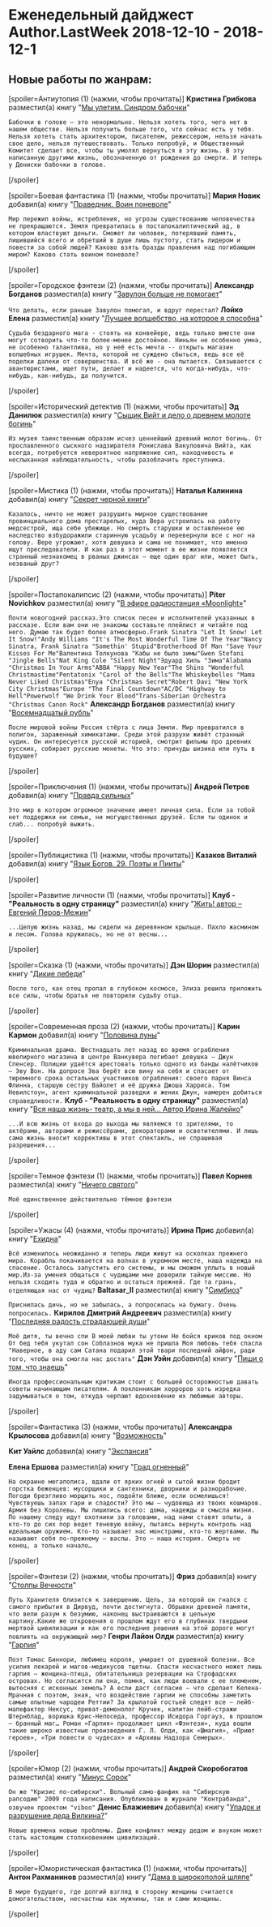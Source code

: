 # Еженедельный дайджест Author.LastWeek 2018-12-10 - 2018-12-1


## Новые работы по жанрам:

[spoiler=Антиутопия (1) (нажми, чтобы прочитать)]
**Кристина Грибкова** разместил(а) книгу "[Мы улетим. Синдром бабочки](https://author.today/work/25163)"

`Бабочки в голове — это ненормально. Нельзя хотеть того, чего нет в нашем обществе. Нельзя получить больше того, что сейчас есть у тебя. Нельзя хотеть стать архитектором, писателем, режиссером, нельзя начать свое дело, нельзя путешествовать. Только попробуй, и Общественный Комитет сделает все, чтобы ты умолял вернуться в эту жизнь. В эту написанную другими жизнь, обозначенную от рождения до смерти. И теперь у Дениски бабочки в голове.`

[/spoiler]

[spoiler=Боевая фантастика (1) (нажми, чтобы прочитать)]
**Мария Новик** добавил(а) книгу "[Праведник. Воин поневоле](https://author.today/work/25115)"

`Мир пережил войны, истребления, но угрозы существованию человечества не прекращаются. Земля превратилась в постапокалиптический ад, в котором властвуют деньги. Сможет ли человек, потерявший память, лишившийся всего и обретший в душе лишь пустоту, стать лидером и повести за собой людей? Каково взять бразды правления над погибающим миром? Каково стать воином поневоле?`

[/spoiler]

[spoiler=Городское фэнтези (2) (нажми, чтобы прочитать)]
**Александр Богданов** разместил(а) книгу "[Завулон больше не помогает](https://author.today/work/25100)"

`Что делать, если раньше Завулон помогал, и вдруг перестал?`
**Лойко Елена** разместил(а) книгу "[Лучшее волшебство, на которое я способна](https://author.today/work/25044)"

`Судьба бездарного мага - стоять на конвейере, ведь только вместе они могут сотворить что-то более-менее достойное. Ниньян не особенно умна, не особенно талантлива, но у неё есть мечта -- открыть магазин волшебных игрушек. Мечта, которой не суждено сбыться, ведь все её поделки далеки от совершенства. И всё же - она пытается. Связывается с авантюристами, ищет пути, делает и надеется, что когда-нибудь, что-нибудь, как-нибудь, да получится.`

[/spoiler]

[spoiler=Исторический детектив (1) (нажми, чтобы прочитать)]
**Эд Данилюк** разместил(а) книгу "[Сыщик Вийт и дело о древнем молоте богинь](https://author.today/work/25046)"

`Из музея таинственным образом исчез ценнейший древний молот богинь. От прославленного сыскного надзирателя Ронислава Вакуловича Вийта, как всегда, потребуется невероятное напряжение сил, находчивость и неслыханная наблюдательность, чтобы разоблачить преступника.`

[/spoiler]

[spoiler=Мистика (1) (нажми, чтобы прочитать)]
**Наталья Калинина** добавил(а) книгу "[Секрет черной книги](https://author.today/work/25246)"

`Казалось, ничто не может разрушить мирное существование провинциального дома престарелых, куда Вера устроилась на работу медсестрой, ища себе убежище. Но смерть старушки и оставленное ею наследство взбудоражили старинную усадьбу и перевернули все с ног на голову. Вере угрожают, хотя девушка и сама не понимает, что именно ищут преследователи. И как раз в этот момент в ее жизни появляется странный незнакомец в рваных джинсах – еще один враг или, может быть, незваный друг?`

[/spoiler]

[spoiler=Постапокалипсис (2) (нажми, чтобы прочитать)]
**Piter  Novichkov** разместил(а) книгу "[В эфире радиостанция «Moonlight»](https://author.today/work/25027)"

`Почти новогодний рассказ.Это список песен и исполнителей указанных в рассказе. Если вам они не знакомы составьте плейлист и читайте под него. Думаю так будет более атмосферно.Frank Sinatra "Let It Snow! Let It Snow!"Andy Williams "It's The Most Wonderful Time Of The Year"Nancy Sinatra, Frank Sinatra "Somethin' Stupid"Brotherhood Of Man "Save Your Kisses For Me"Валентина Толкунова "Кабы не было зимы"Gwen Stefani "Jingle Bells"Nat King Cole "Silent Night"Эдуард Хиль "Зима"Alabama "Christmas In Your Arms"ABBA "Happy New Year"The Shins "Wonderful Christmastime"Pentatonix "Carol of the Bells"The Whiskeybelles "Mama Never Liked Christmas"Enya "Christmas Secret"Robert Davi "New York City Christmas"Europe "The Final Countdown"AC/DC "Highway to Hell"Powerwolf "We Drink Your Blood"Trans-Siberian Orchestra "Christmas Canon Rock"`
**Александр Богданов** разместил(а) книгу "[Восемнадцатый рубль](https://author.today/work/25025)"

`После мировой войны Россия стёрта с лица Земли. Мир превратился в полигон, зараженный химикатами. Среди этой разрухи живёт странный чудик. Он интересуется русской историей, смотрит фильмы про древних русских, собирает русские монеты. Что это: причуды шизика или путь в будущее?`

[/spoiler]

[spoiler=Приключения (1) (нажми, чтобы прочитать)]
**Андрей Петров** добавил(а) книгу "[Правда сильных](https://author.today/work/25056)"

`Это мир в котором огромное значение имеет личная сила. Если за тобой нет поддержки ни семьи, ни могущественных друзей. Если ты одинок и слаб... попробуй выжить.`

[/spoiler]

[spoiler=Публицистика (1) (нажми, чтобы прочитать)]
**Казаков Виталий** добавил(а) книгу "[Язык Богов. 29. Поэты и Пииты](https://author.today/work/25095)"



[/spoiler]

[spoiler=Развитие личности (1) (нажми, чтобы прочитать)]
**Клуб  - "Реальность в одну страницу"** разместил(а) книгу "[Жить! автор – Евгений Перов-Межин](https://author.today/work/25307)"

`...Целую жизнь назад, мы сидели на деревянном крыльце. Пахло жасмином и лесом. Голова кружилась, но не от весны...`

[/spoiler]

[spoiler=Сказка (1) (нажми, чтобы прочитать)]
**Дэн Шорин** разместил(а) книгу "[Дикие лебеди](https://author.today/work/25294)"

`После того, как отец пропал в глубоком космосе, Элиза решила приложить все силы, чтобы братья не повторили судьбу отца.`

[/spoiler]

[spoiler=Современная проза (2) (нажми, чтобы прочитать)]
**Карин Кармон** добавил(а) книгу "[Половина луны](https://author.today/work/25314)"

`Криминальная драма. Шестнадцать лет назад во время ограбления ювелирного магазина в центре Ванкувера погибает девушка — Джун Спенсер. Полиции удаётся арестовать только одного из банды налётчиков — Эву Вон. На допросе Эва берёт всю вину на себя и спасает от тюремного срока остальных участников ограбления: своего парня Винса Флинна, старшую сестру Вайолет и её дружка Джоша Харриса. Том Невилстоун, агент криминальной разведки и жених Джун, намерен добиться справедливости.`
**Клуб  - "Реальность в одну страницу"** разместил(а) книгу "[Вся наша жизнь- театр, а мы в ней…   Автор Ирина Жалейко](https://author.today/work/25039)"

`...И всю жизнь от входа до выхода мы являемся то зрителями, то актёрами, авторами и режиссёрами, декораторами и осветителями. И лишь сама жизнь вносит коррективы в этот спектакль, не спрашивая разрешения...`

[/spoiler]

[spoiler=Темное фэнтези (1) (нажми, чтобы прочитать)]
**Павел Корнев** разместил(а) книгу "[Ничего святого](https://author.today/work/25086)"

`Моё единственное действительно тёмное фэнтези`

[/spoiler]

[spoiler=Ужасы (4) (нажми, чтобы прочитать)]
**Ирина Прис** добавил(а) книгу "[Ехидна](https://author.today/work/25162)"

`Всё изменилось неожиданно и теперь люди живут на осколках прежнего мира. Корабль покачивается на волнах в укромном месте, наша надежда на спасение. Осталось запустить его системы, и мы сможем уплыть в новый мир.Из-за умения общаться с чудищами мне доверили тайную миссию. Но нельзя сходить туда и обратно и остаться прежней. Где та грань, отделяющая нас от чудищ?`
**Baltasar_II** разместил(а) книгу "[Симбиоз](https://author.today/work/25093)"

`Приснилась дичь, но не забылась, а попросилась на бумагу. Очень попросилась.`
**Кирилов Дмитрий Андреевич** разместил(а) книгу "[Последняя радость страдающей души](https://author.today/work/25071)"

`Моё дитя, ты вечно спи В моей любви ты утони Не бойся криков под окном От бед тебя укутал сон Соблазнов мука не пришла Моя любовь тебя спасла "Наверное, в аду сам Сатана подарил этой твари последний айфон, ради того, чтобы она смогла нас достать"`
**Дэн Уэйн** добавил(а) книгу "[Пиши о том, что знаешь](https://author.today/work/24999)"

`Иногда профессиональным критикам стоит с большей осторожностью давать советы начинающим писателям. А поклонникам хорроров хоть изредка задумываться о том, откуда черпают вдохновение их любимые авторы.`

[/spoiler]

[spoiler=Фантастика (3) (нажми, чтобы прочитать)]
**Александра Крылосова** добавил(а) книгу "[Возможность](https://author.today/work/25250)"


**Кит Уайлс** добавил(а) книгу "[Экспансия](https://author.today/work/25240)"


**Елена Ершова** разместил(а) книгу "[Град огненный](https://author.today/work/25084)"

`На окраине мегаполиса, вдали от ярких огней и сытой жизни бродит горстка беженцев: мусорщики и сантехники, дворники и разнорабочие. Погоди брезгливо морщить нос, подойти ближе, если осмелишься! Чувствуешь запах гари и сладости? Это мы – чудовища из твоих кошмаров. Армия без Королевы. Мы лишились всего: дома, надежды и смысла жизни. По нашему следу идут охотники за головами, над нами ставят опыты, а кто-то до сих пор ведет теневую войну, пытаясь вернуть контроль над идеальным оружием. Кто-то называет нас монстрами, кто-то жертвами. Мы называют себя по-прежнему – васпы. Это – наша история. Смерть не конец, а только начало…`

[/spoiler]

[spoiler=Фэнтези (2) (нажми, чтобы прочитать)]
**Фриз** добавил(а) книгу "[Столпы Вечности](https://author.today/work/25170)"

`Путь Хранителя близится к завершению. Цель, за которой он гнался с самого прибытия в Дирвуд, почти достигнута. Обрывки древней памяти, что вели разум к безумию, наконец выстраиваются в цельную картину.Какие же откровения о прошлом ждут его в глубинах твердыни мертвой цивилизации и как его последние решения на этой дороге могут повлиять на окружающий мир?`
**Генри Лайон Олди** разместил(а) книгу "[Гарпия](https://author.today/work/25004)"

`Поэт Томас Биннори, любимец короля, умирает от душевной болезни. Все усилия лекарей и магов-медикусов тщетны. Спасти несчастного может лишь гарпия – женщина-птица, обитательница резервации на Строфадских островах. Но согласится ли она, помня, как люди воевали с ее племенем, вытесняя с исконных земель? А если даст согласие – что сделает Келена-Мрачная с поэтом, зная, что воздействие гарпии не способны заметить самые опытные чародеи Реттии? За крылатой гостьей следят все – лейб-малефактор Нексус, приват-демонолог Кручек, капитан лейб-стражи Штернблад, воришка Крис-Непоседа, профессор Исидора Горгауз, в прошлом – бранный маг… Роман «Гарпия» продолжает цикл «Фэнтези», куда вошли такие широко известные произведения Г. Л. Олди, как «Шмагия», «Приют героев», «Три повести о чудесах» и «Архивы Надзора Семерых».`

[/spoiler]

[spoiler=Юмор (2) (нажми, чтобы прочитать)]
**Андрей Скоробогатов** разместил(а) книгу "[Минус Сорок](https://author.today/work/25222)"

`Он же "Кризис по-сибирски". Вольный само-фанфик на "Сибирскую рапсодию" 2009 года написания. Опубликован в журнале "Контрабанда", озвучен проектом "viboo"`
**Денис Блажиевич** добавил(а) книгу "[Упадок и разрушение деда Вилкина?](https://author.today/work/25058)"

`Новые времена новые проблемы. Даже конфликт между дедом и внуком может стать настоящим столкновением цивилизаций.`

[/spoiler]

[spoiler=Юмористическая фантастика (1) (нажми, чтобы прочитать)]
**Антон Рахманинов** разместил(а) книгу "[Дама в широкополой шляпе](https://author.today/work/25184)"

`В мире будущего, где долгий взгляд в сторону женщины считается домогательством, несчастны как мужчины, так и сами женщины.`

[/spoiler]

